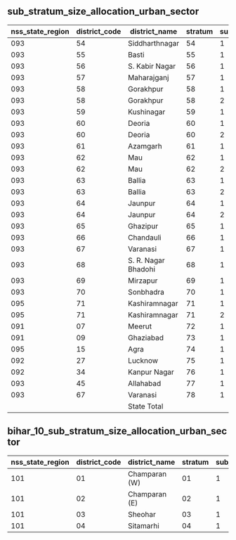 ## sub_stratum_size_allocation_urban_sector
| nss_state_region | district_code | district_name | stratum | sub_stratum | size_zst | central_sample | state_sample |
|---|---|---|---|---|---|---|---|
| 093 | 54 | Siddharthnagar | 54 | 1 | 200 | 2 | 2 |
| 093 | 55 | Basti | 55 | 1 | 200 | 2 | 2 |
| 093 | 56 | S. Kabir Nagar | 56 | 1 | 170 | 2 | 2 |
| 093 | 57 | Maharajganj | 57 | 1 | 210 | 2 | 2 |
| 093 | 58 | Gorakhpur | 58 | 1 | 257 | 2 | 2 |
| 093 | 58 | Gorakhpur | 58 | 2 | 1096 | 6 | 6 |
| 093 | 59 | Kushinagar | 59 | 1 | 260 | 2 | 2 |
| 093 | 60 | Deoria | 60 | 1 | 280 | 2 | 2 |
| 093 | 60 | Deoria | 60 | 2 | 169 | 2 | 2 |
| 093 | 61 | Azamgarh | 61 | 1 | 492 | 4 | 4 |
| 093 | 62 | Mau | 62 | 1 | 315 | 2 | 2 |
| 093 | 62 | Mau | 62 | 2 | 347 | 2 | 2 |
| 093 | 63 | Ballia | 63 | 1 | 291 | 2 | 2 |
| 093 | 63 | Ballia | 63 | 2 | 155 | 2 | 2 |
| 093 | 64 | Jaunpur | 64 | 1 | 229 | 2 | 2 |
| 093 | 64 | Jaunpur | 64 | 2 | 202 | 2 | 2 |
| 093 | 65 | Ghazipur | 65 | 1 | 395 | 2 | 2 |
| 093 | 66 | Chandauli | 66 | 1 | 338 | 2 | 2 |
| 093 | 67 | Varanasi | 67 | 1 | 679 | 4 | 4 |
| 093 | 68 | S. R. Nagar Bhadohi | 68 | 1 | 345 | 2 | 2 |
| 093 | 69 | Mirzapur | 69 | 1 | 564 | 4 | 4 |
| 093 | 70 | Sonbhadra | 70 | 1 | 532 | 4 | 4 |
| 095 | 71 | Kashiramnagar | 71 | 1 | 279 | 2 | 2 |
| 095 | 71 | Kashiramnagar | 71 | 2 | 169 | 2 | 2 |
| 091 | 07 | Meerut | 72 | 1 | 2279 | 10 | 10 |
| 091 | 09 | Ghaziabad | 73 | 1 | 3381 | 10 | 10 |
| 095 | 15 | Agra | 74 | 1 | 2088 | 10 | 10 |
| 092 | 27 | Lucknow | 75 | 1 | 4366 | 12 | 12 |
| 092 | 34 | Kanpur Nagar | 76 | 1 | 4890 | 12 | 12 |
| 093 | 45 | Allahabad | 77 | 1 | 1867 | 8 | 8 |
| 093 | 67 | Varanasi | 78 | 1 | 1782 | 10 | 10 |
|  |  | State Total |  |  | 68434 | 356 | 356 |
## bihar_10_sub_stratum_size_allocation_urban_sector
| nss_state_region | district_code | district_name | stratum | sub_stratum | size_zst | central_sample | state_sample |
|---|---|---|---|---|---|---|---|
| 101 | 01 | Champaran (W) | 01 | 1 | 499 | 2 | 2 |
| 101 | 02 | Champaran (E) | 02 | 1 | 386 | 2 | 2 |
| 101 | 03 | Sheohar | 03 | 1 | 36 | 2 | 2 |
| 101 | 04 | Sitamarhi | 04 | 1 | 250 | 2 | 2 |

